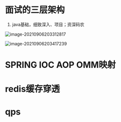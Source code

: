 # 面试的三层架构

1. java基础，细致深入、项目；资深码农

![image-20210906203312817](https://tva1.sinaimg.cn/large/008i3skNly1gu76ojl9k1j60v20fogml02.jpg)

![image-20210906203417239](https://tva1.sinaimg.cn/large/008i3skNly1gu76pnvn1tj60u60a6gm602.jpg)

# SPRING IOC AOP OMM映射

# redis缓存穿透

# qps

